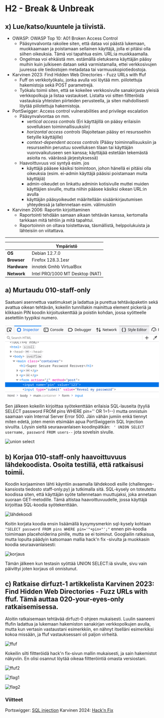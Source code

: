 # H2 - Break & Unbreak
## x) Lue/katso/kuuntele ja tiivistä. 
- OWASP: OWASP Top 10: A01 Broken Access Control
  - Pääsynvalvonta rakoilee siten, että dataa voi päästä lukemaan, muokkaamaan ja poistamaan sellainen käyttäjä, jolla ei pitäisi olla siihen oikeuksia. Tämä voi tapahtua esim. URL:ia muokkaamalla.
  - Ongelmaa voi ehkäistä mm. estämällä oletuksena käyttäjän pääsy muihin kuin julkiseen dataan sekä varmistamalla, ettei verkkosivujen juuressa ole tiedostojen metadataa tai varmuuskopiotiedostoja.
- Karvinen 2023: Find Hidden Web Directories - Fuzz URLs with ffuf
  - Fuff on verkkotyökalu, jonka avulla voi löytää mm. piilotettuja hakemistoja sekä POST parametrejä.
  - Työkalu toimii siten, että se kokeilee verkkosivulle sanakirjasta yleisiä verkkopolkuja ja listaa vastaukset. Listalta voi sitten filtteröidä vastauksia yhteisten piirteiden perusteella, ja siten mahdollisesti löytää piilotettuja hakemistoja.
- PortSwigger: Access control vulnerabilities and privilege escalation
  - Pääsynvalvontaa on mm.
      - *vertical access controls* (Eri käyttäjillä on pääsy erilaisiin sovelluksen toiminnallisuuksiin)
      - *horizontal access controls* (Rajoitetaan pääsy eri resursseihin tietyille käyttäjille)
      - *context-dependent access controls* (Pääsy toiminnallisuuksiin ja resursseihin perustuu sovelluksen tilaan tai käyttäjän vuorovaikutuseen sen kanssa; käyttäjää estetään tekemästä asioita ns. väärässä järjestyksessä)
  - Haavoittuvuus voi syntyä esim. jos
      - käyttäjä pääsee käsiksi toimintoon, johon hänellä ei pitäisi olla oikeuksia (esim. ei-admin käyttäjä pääsisi poistamaan muita käyttäjiä)
      - admin-oikeudet on linkattu adminin kotisivulle muttei muiden käyttäjien sivuille, mutta niihin pääsee käsiksi oikean URL:in avulla
      - käyttäjän pääsyoikeudet määritellään sisäänkirjautumisen yhteydessä ja tallennetaan esim. välimuistiin
- Karvinen 2006: Raportin kirjoittaminen
  - Raportointi tehdään samaan aikaan tehtävän kanssa, kertomalla tarkkaan mitä tehtiin ja mitä tapahtui.
  - Raportoinnin on oltava toistettavaa, täsmällistä, helppolukuista ja lähteisiin on viitattava.

---
|       |   Ympäristö                |
|--------- | ------------------------------- |
| **OS** | Debian 12.7.0  |
| **Browser** | Firefox 128.3.1esr |
| **Hardware** | innotek Gmhb VirtualBox |
| **Network** | Intel PRO/1000 MT Desktop (NAT) |

## a) Murtaudu 010-staff-only

Saatuani asennettua vaatimukset ja ladattua ja purettua tehtäväpaketin sekä avattua oikean tehtävän, kokeilin tunnillakin mainittua element pickeriä ja klikkasin PIN koodin kirjoituskenttää ja poistin kohdan, jossa syötteelle asetettiin tyypiksi numero.

![input type poisto](https://github.com/vparikainen/hakkerointi-haavoittuvuudet/blob/main/pics/h2-staff-only1.png)

Sen jälkeen kokeilin kirjoittaa syötekenttään erilaisia SQL-lauseita (tyyliä SELECT password FROM pins WHERE pin='' OR 1=1--) mutta onnistuin saamaan vain Internal Server Error 500. Jäin vähän jumiin enkä tiennyt miten edetä, joten menin etsimään apua PortSwiggerin SQL Injection sivuilta. Löysin sieltä seuraavanlaisen koodinpätkän: 
``` ' UNION SELECT username, password FROM users--```
jota sovelsin sivulle.

![union select](https://github.com/vparikainen/hakkerointi-haavoittuvuudet/blob/main/pics/h2-staff-only3.png)

## b) Korjaa 010-staff-only haavoittuvuus lähdekoodista. Osoita testillä, että ratkaisusi toimii.

Koodin korjaaminen lähti käyntiin avaamalla lähdekoodi esille (challenges-kansiosta tiedosto staff-only.py) ja tutkimalla sitä. SQL-kysely on toteutettu koodissa siten, että käyttäjän syöte tallennetaan muuttujaksi, joka annetaan suoraan GET-metodille. Tämä altistaa haavoittuvuudelle, jossa käyttäjä kirjoittaa SQL-koodia syötekenttään.

![lähdekoodi](https://github.com/vparikainen/hakkerointi-haavoittuvuudet/blob/main/pics/h2-staff-only4.png)

Koitin korjata koodia ensin lisäämällä kysymysmerkin sql-kysely kohtaan 
```"SELECT password FROM pins WHERE pin='"+pin+"';"```
ennen pin-koodia toimimaan placeholderina pinille, mutta se ei toiminut. Googlailin ratkaisua, mutta lopulta päädyin katsomaan mallia hack'n fix -sivulta ja muokkasin koodia seuraavanlaisesti:

![korjaus](https://github.com/vparikainen/hakkerointi-haavoittuvuudet/blob/main/pics/h2-staff-only5.png)

Tämän jälkeen kun testasin syöttää UNION SELECT:iä sivulle, sivu vain päivittyi joten korjaus oli onnistunut.

## c) Ratkaise dirfuzt-1 artikkelista Karvinen 2023: Find Hidden Web Directories - Fuzz URLs with ffuf. Tämä auttaa 020-your-eyes-only ratkaisemisessa.

Aloitin ratkaisemaan tehtävää dirfuzt-0 ohjeen mukaisesti. Luulin saaneeni ffufin ladattua ja lukemaan hakemiston sanakirjan verkkopolkujen avulla, mutta kun vertasin vastaustani esimerkkiin, en nähnyt itselläni esimerkiksi kokoa missään, ja ffuf vastauksessani oli paljon virheitä.

![ffuf](https://github.com/vparikainen/hakkerointi-haavoittuvuudet/blob/main/pics/ffuf-1.png)

Kokeilin silti filtteröidä hack'n fix-sivun mallin mukaisesti, ja sain hakemistot näkyviin. En olisi osannut löytää oikeaa filtteröintiä omasta versiostani.

![ffuf2](https://github.com/vparikainen/hakkerointi-haavoittuvuudet/blob/main/pics/ffuf-2.png)

![flag1](https://github.com/vparikainen/hakkerointi-haavoittuvuudet/blob/main/pics/ffuf-3.png)

![flag2](https://github.com/vparikainen/hakkerointi-haavoittuvuudet/blob/main/pics/ffuf-4.png)


### Viitteet
Portswigger: [SQL injection](https://portswigger.net/web-security/sql-injection)
Karvinen 2024: [Hack'n Fix](https://terokarvinen.com/hack-n-fix/)
